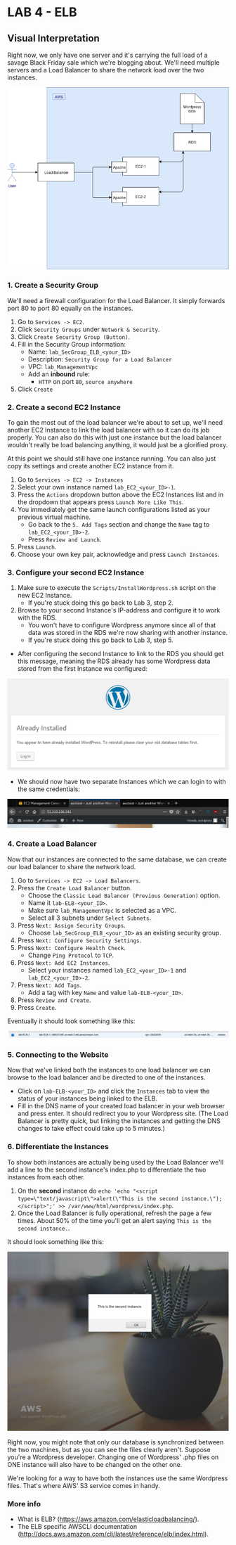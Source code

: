 # **LAB 4 - ELB** #

## Visual Interpretation ##
Right now, we only have one server and it's carrying the full load of a savage Black Friday sale which we're blogging about. We'll need multiple servers and a Load Balancer to share the network load over the two instances.

![](../Images/Lab4.png?raw=true)

### 1. Create a Security Group ###
We'll need a firewall configuration for the Load Balancer. It simply forwards port 80 to port 80 equally on the instances.

1. Go to `Services -> EC2`.
1. Click `Security Groups` under `Network & Security`.
1. Click `Create Security Group (Button)`.
1. Fill in the Security Group information:
    * Name: `lab_SecGroup_ELB_<your_ID>`
    * Description: `Security Group for a Load Balancer`
    * VPC: `lab_ManagementVpc`
    * Add an **inbound** rule:
        * `HTTP` on port `80`, `source anywhere`
1. Click `Create`

### 2. Create a second EC2 Instance ###
To gain the most out of the load balancer we're about to set up, we'll need another EC2 Instance to link the load balancer with so it can do its job properly. You can also do this with just one instance but the load balancer wouldn't really be load balancing anything, it would just be a glorified proxy.

At this point we should still have one instance running. You can also just copy its settings and create another EC2 instance from it.

1. Go to `Services -> EC2 -> Instances`
1. Select your own instance named `lab_EC2_<your_ID>-1`.
1. Press the `Actions` dropdown button above the EC2 Instances list and in the dropdown that appears press `Launch More Like This`.
1. You immediately get the same launch configurations listed as your previous virtual machine.
    * Go back to the `5. Add Tags` section and change the `Name` tag to `lab_EC2_<your_ID>-2`.
    * Press `Review and Launch`.
1. Press `Launch`.
1. Choose your own key pair, acknowledge and press `Launch Instances`.

### 3. Configure your second EC2 Instance ###

1. Make sure to execute the `Scripts/InstallWordpress.sh` script on the new EC2 Instance.
    * If you're stuck doing this go back to Lab 3, step 2.
1. Browse to your second Instance's IP-address and configure it to work with the RDS.
    * You won't have to configure Wordpress anymore since all of that data was stored in the RDS we're now sharing with another instance.
    * If you're stuck doing this go back to Lab 3, step 5.
    
* After configuring the second Instance to link to the RDS you should get this message, meaning the RDS already has some Wordpress data stored from the first Instance we configured:

![](../Images/LinkSecondInstanceToRDSMessage.png?raw=true)

* We should now have two separate Instances which we can login to with the same credentials:

![](../Images/TwoInstancesConnectedByRDS.png?raw=true)

### 4. Create a Load Balancer ###
Now that our instances are connected to the same database, we can create our load balancer to share the network load.

1. Go to `Services -> EC2 -> Load Balancers`.
1. Press the `Create Load Balancer` button.
    * Choose the `Classic Load Balancer (Previous Generation)` option.
    * Name it `lab-ELB-<your_ID>`.
    * Make sure `lab_ManagementVpc` is selected as a VPC.
    * Select all 3 subnets under `Select Subnets`.
1. Press `Next: Assign Security Groups`.
    * Choose `lab_SecGroup_ELB_<your_ID>` as an existing security group.
1. Press `Next: Configure Security Settings`.
1. Press `Next: Configure Health Check`.
    * Change `Ping Protocol` to `TCP`.
1. Press `Next: Add EC2 Instances`.
    * Select your instances named `lab_EC2_<your_ID>-1` and `lab_EC2_<your_ID>-2`.
1. Press `Next: Add Tags`.
    * Add a tag with key `Name` and value `lab-ELB-<your_ID>`.
1. Press `Review and Create`.
1. Press `Create`.

Eventually it should look something like this:

![](../Images/CreatedELBInstanceList.png?raw=true)

### 5. Connecting to the Website ###
Now that we've linked both the instances to one load balancer we can browse to the load balancer and be directed to one of the instances.

* Click on `lab-ELB-<your_ID>` and click the `Instances` tab to view the status of your instances being linked to the ELB.
* Fill in the DNS name of your created load balancer in your web browser and press enter. It should redirect you to your Wordpress site. (The Load Balancer is pretty quick, but linking the instances and getting the DNS changes to take effect could take up to 5 minutes.)


### 6. Differentiate the Instances ###
To show both instances are actually being used by the Load Balancer we'll add a line to the second instance's index.php to differentiate the two instances from each other. 

1. On the **second** instance do `echo 'echo "<script type=\"text/javascript\">alert(\"This is the second instance.\");</script>";' >> /var/www/html/wordpress/index.php`.
1. Once the Load Balancer is fully operational, refresh the page a few times. About 50% of the time you'll get an alert saying `This is the second instance.`.

It should look something like this:

![](../Images/ELBSecondInstanceAlert.png?raw=true)

Right now, you might note that only our database is synchronized between the two machines, but as you can see the files clearly aren't. Suppose you're a Wordpress developer. Changing one of Wordpress' .php files on ONE instance will also have to be changed on the other one. 

We're looking for a way to have both the instances use the same Wordpress files. That's where AWS' S3 service comes in handy.  

### More info ###

* What is ELB? (https://aws.amazon.com/elasticloadbalancing/).
* The ELB specific AWSCLI documentation (http://docs.aws.amazon.com/cli/latest/reference/elb/index.html).
